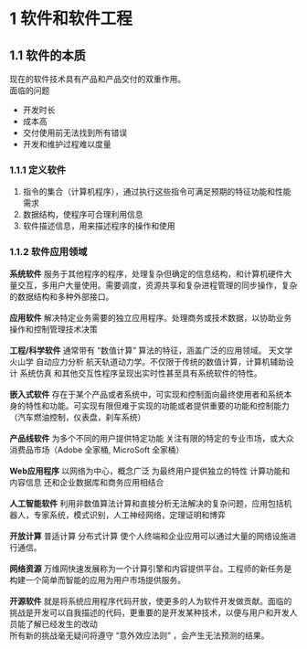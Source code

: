 # 1 软件和软件工程
## 1.1 软件的本质
现在的软件技术具有产品和产品交付的双重作用。        
面临的问题
* 开发时长
* 成本高
* 交付使用前无法找到所有错误
* 开发和维护过程难以度量
### 1.1.1 定义软件
1. 指令的集合（计算机程序），通过执行这些指令可满足预期的特征功能和性能需求
2. 数据结构，使程序可合理利用信息
3. 软件描述信息，用来描述程序的操作和使用
### 1.1.2 软件应用领域
**系统软件** 服务于其他程序的程序，处理复杂但确定的信息结构，和计算机硬件大量交互，多用户大量使用。需要调度，资源共享和复杂进程管理的同步操作，复杂的数据结构和多种外部接口。       
<br/>
**应用软件** 解决特定业务需要的独立应用程序。处理商务或技术数据，以协助业务操作和控制管理技术决策       
<br>
**工程/科学软件** 通常带有 “数值计算” 算法的特征，涵盖广泛的应用领域。 天文学 火山学 自动应力分析 航天轨道动力学。不仅限于传统的数值计算，计算机辅助设计 系统仿真 和其他交互性程序呈现出实时性甚至具有系统软件的特性。      
<br>
**嵌入式软件** 存在于某个产品或者系统中，可实现和控制面向最终使用者和系统本身的特性和功能。可实现有限但难于实现的功能或者提供重要的功能和控制能力（汽车燃油控制，仪表盘，刹车系统）     
<br>
**产品线软件** 为多个不同的用户提供特定功能 关注有限的特定的专业市场，或大众消费品市场（Adobe 全家桶, MicroSoft 全家桶）       
<br>
**Web应用程序** 以网络为中心，概念广泛 为最终用户提供独立的特性 计算功能和内容信息 还和企业数据库和商务应用相结合       
<br>
**人工智能软件** 利用非数值算法计算和直接分析无法解决的复杂问题，应用包括机器人，专家系统，模式识别，人工神经网络，定理证明和博弈       
<br>
**开放计算** 普适计算 分布式计算 使个人终端和企业应用可以通过大量的网络设施进行通信。       
<br>
**网络资源** 万维网快速发展称为一个计算引擎和内容提供平台。工程师的新任务是构建一个简单而智能的应用为用户市场提供服务。     
<br>
**开源软件** 就是将系统应用程序代码开放，使更多的人为软件开发做贡献。面临的挑战是开发可以自我描述的代码，更重要的是开发某种技术，以便与用户和开发人员能了解已经发生的改动       
所有新的挑战毫无疑问将遵守 “意外效应法则” ，会产生无法预测的结果。